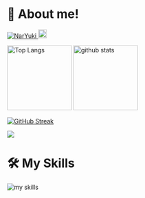 
# 👋 About me!

<p align="left">
  <a href="https://github.com/NarYuki/NarYuki/">
    <img src="https://komarev.com/ghpvc/?username=NarYuki&label=Profile+Views" alt="NarYuki" />
  </a>
  <a href="https://github.com/NarYuki">
    <img height="20" src="https://img.shields.io/github/followers/NarYuki?label=follow&logo=github&style=flat" />
  </a>
</p>

<p align="left"> 
  <img alt="Top Langs" height="150px" src="https://readme-vercel.nrr.moe/api/top-langs/?username=NarYuki&layout=compact&show_icons=true&theme=vue&hide=jupyter%20notebook,Makefile,CMake,TeX&count_private=true" />
  <img alt="github stats" height="150px" src="https://readme-vercel.nrr.moe/api?username=NarYuki&show_icons=true&theme=vue&count_private=true&include_all_commits=true" />
</p>

[![GitHub Streak](https://streak-stats.demolab.com?user=NarYuki&theme=vue)](https://git.io/streak-stats)

![](https://github-profile-summary-cards.vercel.app/api/cards/profile-details?username=NarYuki&theme=vue)

# 🛠️ My Skills

<img alt="my skills" src="https://skillicons.dev/icons?theme=light&perline=8&i=python,js,firebase,cloudflare,mysql,sqlite,git,linux,markdown" />
